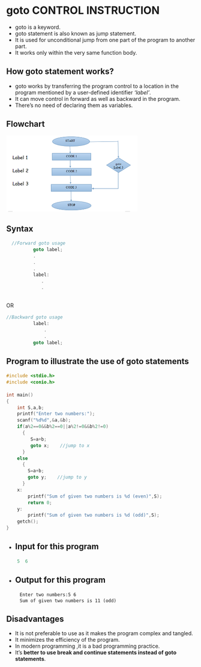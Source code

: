 # **goto** CONTROL INSTRUCTION
- goto is a keyword.
- goto statement is also known as jump statement.
- It is used for unconditional jump from one part of the program to another part. 
- It works only within the very same function body.
## How goto statement works?
- goto works by transferring the program control to a location in the program mentioned by a user-defined identifier *‘label’*.
- It can move control in forward as well as backward in the program.
- There’s no need of declaring them as variables.
## Flowchart
<img src="images/img1.png" width=350><br>
## Syntax
```c
  //Forward goto usage
          goto label;
          .
          .
          .
          label:
             .
             .
 ```
<br> OR <br>

```c
//Backward goto usage
          label:
              .
              .
          goto label;
```
## Program to illustrate the use of goto statements
```c
#include <stdio.h>
#include <conio.h>

int main()
{
    int S,a,b;
    printf("Enter two numbers:");
    scanf("%d%d",&a,&b);
    if(a%2==0&&b%2==0||a%2!=0&&b%2!=0)
      {
         S=a+b;
         goto x;    //jump to x
      }
    else
      {
        S=a+b;
        goto y;    //jump to y
      }
    x:
        printf("Sum of given two numbers is %d (even)",S);
        return 0;
    y:
        printf("Sum of given two numbers is %d (odd)",S);
    getch();
}
```
- ## Input for this program 
```c
    5  6
```
- ## Output for this program
```
     Enter two numbers:5 6
     Sum of given two numbers is 11 (odd)
```
## Disadvantages
- It is not preferable to use as it makes the program complex and tangled. 
- It minimizes the efficiency of the program.
- In modern programming ,it is a bad programming practice.
- It’s **better to use break and continue statements instead of goto statements**.

          
